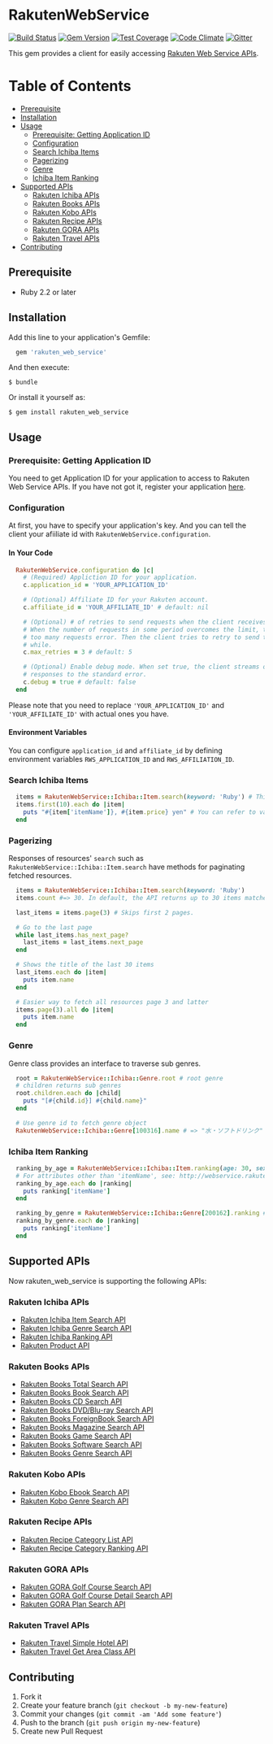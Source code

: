 # RakutenWebService

[![Build Status](https://travis-ci.org/rakuten-ws/rws-ruby-sdk.svg?branch=master)](https://travis-ci.org/rakuten-ws/rws-ruby-sdk)
[![Gem Version](https://badge.fury.io/rb/rakuten_web_service.svg)](https://badge.fury.io/rb/rakuten_web_service)
[![Test Coverage](https://codeclimate.com/github/rakuten-ws/rws-ruby-sdk/badges/coverage.svg)](https://codeclimate.com/github/rakuten-ws/rws-ruby-sdk/coverage)
[![Code Climate](https://codeclimate.com/github/rakuten-ws/rws-ruby-sdk/badges/gpa.svg)](https://codeclimate.com/github/rakuten-ws/rws-ruby-sdk)
[![Gitter](https://badges.gitter.im/rakuten-ws/rws-ruby-sdk.svg)](https://gitter.im/rakuten-ws/rws-ruby-sdk?utm_source=badge&utm_medium=badge&utm_campaign=pr-badge)

This gem provides a client for easily accessing [Rakuten Web Service APIs](https://webservice.rakuten.co.jp/).

# Table of Contents

* [Prerequisite](#prerequisite)
* [Installation](#installation)
* [Usage](#usage)
  * [Prerequisite: Getting Application ID](#prerequisite-getting-application-id)
  * [Configuration](#configuration)
  * [Search Ichiba Items](#search-ichiba-items)
  * [Pagerizing](#pagerizing)
  * [Genre](#genre)
  * [Ichiba Item Ranking](#ichiba-item-ranking)
* [Supported APIs](#supported-apis)
  * [Rakuten Ichiba APIs](#rakuten-ichiba-apis)
  * [Rakuten Books APIs](#rakuten-books-apis)
  * [Rakuten Kobo APIs](#rakuten-kobo-apis)
  * [Rakuten Recipe APIs](#rakuten-recipe-apis)
  * [Rakuten GORA APIs](#rakuten-gora-apis)
  * [Rakuten Travel APIs](#rakuten-travel-apis)
* [Contributing](#contributing)


## Prerequisite

* Ruby 2.2 or later

## Installation

Add this line to your application's Gemfile:

```ruby
  gem 'rakuten_web_service'
```

And then execute:

    $ bundle

Or install it yourself as:

    $ gem install rakuten_web_service


## Usage

### Prerequisite: Getting Application ID

You need to get Application ID for your application to access to Rakuten Web Service APIs.
If you have not got it, register your application [here](https://webservice.rakuten.co.jp/app/create).

### Configuration

At first, you have to specify your application's key. And you can tell the client your afiiliate id with `RakutenWebService.configuration`.

#### In Your Code

```ruby
  RakutenWebService.configuration do |c|
    # (Required) Appliction ID for your application.
    c.application_id = 'YOUR_APPLICATION_ID'

    # (Optional) Affiliate ID for your Rakuten account.
    c.affiliate_id = 'YOUR_AFFILIATE_ID' # default: nil

    # (Optional) # of retries to send requests when the client receives
    # When the number of requests in some period overcomes the limit, the endpoints will return
    # too many requests error. Then the client tries to retry to send the same request after a
    # while.
    c.max_retries = 3 # default: 5

    # (Optional) Enable debug mode. When set true, the client streams out all HTTP requests and
    # responses to the standard error.
    c.debug = true # default: false
  end
```

Please note that you need to replace `'YOUR_APPLICATION_ID'` and `'YOUR_AFFILIATE_ID'` with actual ones you have.

#### Environment Variables

You can configure `application_id` and `affiliate_id` by defining environment variables `RWS_APPLICATION_ID` and `RWS_AFFILIATION_ID`.


### Search Ichiba Items

```ruby
  items = RakutenWebService::Ichiba::Item.search(keyword: 'Ruby') # This returns Enumerable object
  items.first(10).each do |item|
    puts "#{item['itemName']}, #{item.price} yen" # You can refer to values as well as Hash.
  end
```

### Pagerizing

Responses of resources' `search` such as `RakutenWebService::Ichiba::Item.search` have methods for paginating fetched resources.

```ruby
  items = RakutenWebService::Ichiba::Item.search(keyword: 'Ruby')
  items.count #=> 30. In default, the API returns up to 30 items matched with given keywords.

  last_items = items.page(3) # Skips first 2 pages.

  # Go to the last page
  while last_items.has_next_page?
    last_items = last_items.next_page
  end

  # Shows the title of the last 30 items
  last_items.each do |item|
    puts item.name
  end

  # Easier way to fetch all resources page 3 and latter
  items.page(3).all do |item|
    puts item.name
  end
```

### Genre

Genre class provides an interface to traverse sub genres.

```ruby
  root = RakutenWebService::Ichiba::Genre.root # root genre
  # children returns sub genres
  root.children.each do |child|
    puts "[#{child.id}] #{child.name}"
  end

  # Use genre id to fetch genre object
  RakutenWebService::Ichiba::Genre[100316].name # => "水・ソフトドリンク"
```


### Ichiba Item Ranking

```ruby
  ranking_by_age = RakutenWebService::Ichiba::Item.ranking(age: 30, sex: 1) # returns the TOP 30 items for Male in 30s
  # For attributes other than 'itemName', see: http://webservice.rakuten.co.jp/api/ichibaitemsearch/#outputParameter
  ranking_by_age.each do |ranking|
    puts ranking['itemName']
  end

  ranking_by_genre = RakutenWebService::Ichiba::Genre[200162].ranking # the TOP 30 items in "水・ソフトドリンク" genre
  ranking_by_genre.each do |ranking|
    puts ranking['itemName']
  end
```

## Supported APIs

Now rakuten\_web\_service is supporting the following APIs:

### Rakuten Ichiba APIs

* [Rakuten Ichiba Item Search API](http://webservice.rakuten.co.jp/api/ichibaitemsearch/)
* [Rakuten Ichiba Genre Search API](http://webservice.rakuten.co.jp/api/ichibagenresearch/)
* [Rakuten Ichiba Ranking API](http://webservice.rakuten.co.jp/api/ichibaitemranking/)
* [Rakuten Product API](http://webservice.rakuten.co.jp/api/productsearch/)

### Rakuten Books APIs

* [Rakuten Books Total Search API](http://webservice.rakuten.co.jp/api/bookstotalsearch/)
* [Rakuten Books Book Search API](http://webservice.rakuten.co.jp/api/booksbooksearch/)
* [Rakuten Books CD Search API](http://webservice.rakuten.co.jp/api/bookscdsearch/)
* [Rakuten Books DVD/Blu-ray Search API](http://webservice.rakuten.co.jp/api/booksdvdsearch/)
* [Rakuten Books ForeignBook Search API](http://webservice.rakuten.co.jp/api/booksforeignbooksearch/)
* [Rakuten Books Magazine Search API](http://webservice.rakuten.co.jp/api/booksmagazinesearch/)
* [Rakuten Books Game Search API](http://webservice.rakuten.co.jp/api/booksgamesearch/)
* [Rakuten Books Software Search API](http://webservice.rakuten.co.jp/api/bookssoftwaresearch/)
* [Rakuten Books Genre Search API](http://webservice.rakuten.co.jp/api/booksgenresearch/)

### Rakuten Kobo APIs

* [Rakuten Kobo Ebook Search API](http://webservice.rakuten.co.jp/api/koboebooksearch/)
* [Rakuten Kobo Genre Search API](http://webservice.rakuten.co.jp/api/kobogenresearch/)

### Rakuten Recipe APIs

* [Rakuten Recipe Category List API](https://webservice.rakuten.co.jp/api/recipecategorylist/)
* [Rakuten Recipe Category Ranking API](https://webservice.rakuten.co.jp/api/recipecategoryranking/)

### Rakuten GORA APIs

* [Rakuten GORA Golf Course Search API](https://webservice.rakuten.co.jp/api/goragolfcoursesearch/)
* [Rakuten GORA Golf Course Detail Search API](https://webservice.rakuten.co.jp/api/goragolfcoursedetail/)
* [Rakuten GORA Plan Search API](https://webservice.rakuten.co.jp/api/goraplansearch/)

### Rakuten Travel APIs

* [Rakuten Travel Simple Hotel API](https://webservice.rakuten.co.jp/api/simplehotelsearch/)
* [Rakuten Travel Get Area Class API](https://webservice.rakuten.co.jp/api/getareaclass/)

## Contributing

1. Fork it
2. Create your feature branch (`git checkout -b my-new-feature`)
3. Commit your changes (`git commit -am 'Add some feature'`)
4. Push to the branch (`git push origin my-new-feature`)
5. Create new Pull Request
